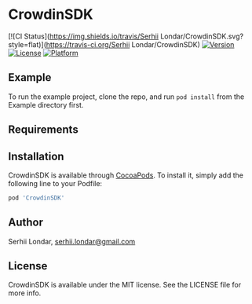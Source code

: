 # CrowdinSDK

[![CI Status](https://img.shields.io/travis/Serhii Londar/CrowdinSDK.svg?style=flat)](https://travis-ci.org/Serhii Londar/CrowdinSDK)
[![Version](https://img.shields.io/cocoapods/v/CrowdinSDK.svg?style=flat)](https://cocoapods.org/pods/CrowdinSDK)
[![License](https://img.shields.io/cocoapods/l/CrowdinSDK.svg?style=flat)](https://cocoapods.org/pods/CrowdinSDK)
[![Platform](https://img.shields.io/cocoapods/p/CrowdinSDK.svg?style=flat)](https://cocoapods.org/pods/CrowdinSDK)

## Example

To run the example project, clone the repo, and run `pod install` from the Example directory first.

## Requirements

## Installation

CrowdinSDK is available through [CocoaPods](https://cocoapods.org). To install
it, simply add the following line to your Podfile:

```ruby
pod 'CrowdinSDK'
```

## Author

Serhii Londar, serhii.londar@gmail.com

## License

CrowdinSDK is available under the MIT license. See the LICENSE file for more info.
